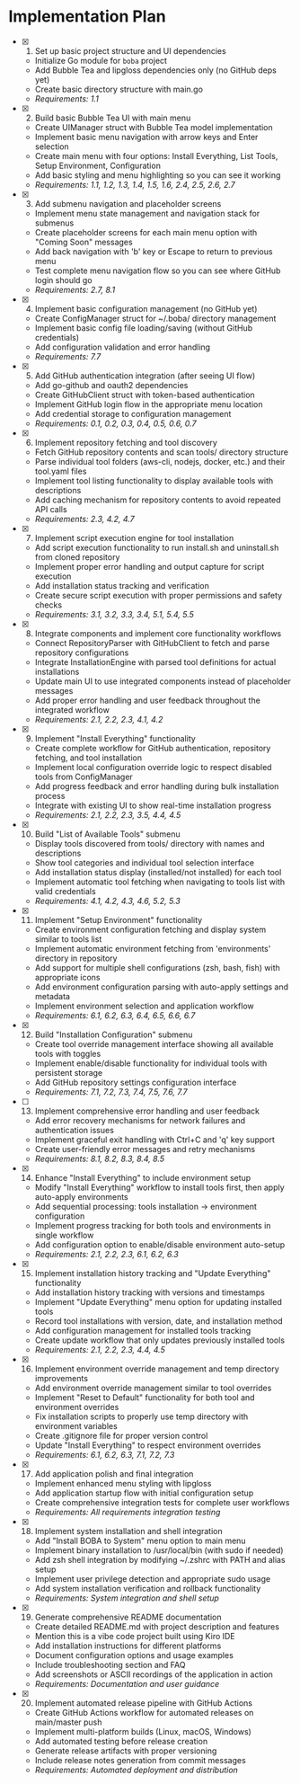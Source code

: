 # Implementation Plan

- [x] 1. Set up basic project structure and UI dependencies
  - Initialize Go module for `boba` project
  - Add Bubble Tea and lipgloss dependencies only (no GitHub deps yet)
  - Create basic directory structure with main.go
  - _Requirements: 1.1_

- [x] 2. Build basic Bubble Tea UI with main menu





  - Create UIManager struct with Bubble Tea model implementation
  - Implement basic menu navigation with arrow keys and Enter selection
  - Create main menu with four options: Install Everything, List Tools, Setup Environment, Configuration
  - Add basic styling and menu highlighting so you can see it working
  - _Requirements: 1.1, 1.2, 1.3, 1.4, 1.5, 1.6, 2.4, 2.5, 2.6, 2.7_

- [x] 3. Add submenu navigation and placeholder screens





  - Implement menu state management and navigation stack for submenus
  - Create placeholder screens for each main menu option with "Coming Soon" messages
  - Add back navigation with 'b' key or Escape to return to previous menu
  - Test complete menu navigation flow so you can see where GitHub login should go
  - _Requirements: 2.7, 8.1_

- [x] 4. Implement basic configuration management (no GitHub yet)





  - Create ConfigManager struct for ~/.boba/ directory management
  - Implement basic config file loading/saving (without GitHub credentials)
  - Add configuration validation and error handling
  - _Requirements: 7.7_

- [x] 5. Add GitHub authentication integration (after seeing UI flow)












  - Add go-github and oauth2 dependencies
  - Create GitHubClient struct with token-based authentication
  - Implement GitHub login flow in the appropriate menu location
  - Add credential storage to configuration management
  - _Requirements: 0.1, 0.2, 0.3, 0.4, 0.5, 0.6, 0.7_

- [x] 6. Implement repository fetching and tool discovery



  - Fetch GitHub repository contents and scan tools/ directory structure
  - Parse individual tool folders (aws-cli, nodejs, docker, etc.) and their tool.yaml files
  - Implement tool listing functionality to display available tools with descriptions
  - Add caching mechanism for repository contents to avoid repeated API calls
  - _Requirements: 2.3, 4.2, 4.7_

- [x] 7. Implement script execution engine for tool installation





  - Add script execution functionality to run install.sh and uninstall.sh from cloned repository
  - Implement proper error handling and output capture for script execution
  - Add installation status tracking and verification
  - Create secure script execution with proper permissions and safety checks
  - _Requirements: 3.1, 3.2, 3.3, 3.4, 5.1, 5.4, 5.5_

- [x] 8. Integrate components and implement core functionality workflows





  - Connect RepositoryParser with GitHubClient to fetch and parse repository configurations
  - Integrate InstallationEngine with parsed tool definitions for actual installations
  - Update main UI to use integrated components instead of placeholder messages
  - Add proper error handling and user feedback throughout the integrated workflow
  - _Requirements: 2.1, 2.2, 2.3, 4.1, 4.2_

- [x] 9. Implement "Install Everything" functionality





  - Create complete workflow for GitHub authentication, repository fetching, and tool installation
  - Implement local configuration override logic to respect disabled tools from ConfigManager
  - Add progress feedback and error handling during bulk installation process
  - Integrate with existing UI to show real-time installation progress
  - _Requirements: 2.1, 2.2, 2.3, 3.5, 4.4, 4.5_

- [x] 10. Build "List of Available Tools" submenu


  - Display tools discovered from tools/ directory with names and descriptions
  - Show tool categories and individual tool selection interface
  - Add installation status display (installed/not installed) for each tool
  - Implement automatic tool fetching when navigating to tools list with valid credentials
  - _Requirements: 4.1, 4.2, 4.3, 4.6, 5.2, 5.3_

- [x] 11. Implement "Setup Environment" functionality


  - Create environment configuration fetching and display system similar to tools list
  - Implement automatic environment fetching from 'environments' directory in repository
  - Add support for multiple shell configurations (zsh, bash, fish) with appropriate icons
  - Add environment configuration parsing with auto-apply settings and metadata
  - Implement environment selection and application workflow
  - _Requirements: 6.1, 6.2, 6.3, 6.4, 6.5, 6.6, 6.7_

- [x] 12. Build "Installation Configuration" submenu

  - Create tool override management interface showing all available tools with toggles
  - Implement enable/disable functionality for individual tools with persistent storage
  - Add GitHub repository settings configuration interface
  - _Requirements: 7.1, 7.2, 7.3, 7.4, 7.5, 7.6, 7.7_

- [ ] 13. Implement comprehensive error handling and user feedback
  - Add error recovery mechanisms for network failures and authentication issues
  - Implement graceful exit handling with Ctrl+C and 'q' key support
  - Create user-friendly error messages and retry mechanisms
  - _Requirements: 8.1, 8.2, 8.3, 8.4, 8.5_

- [x] 14. Enhance "Install Everything" to include environment setup


  - Modify "Install Everything" workflow to install tools first, then apply auto-apply environments
  - Add sequential processing: tools installation → environment configuration
  - Implement progress tracking for both tools and environments in single workflow
  - Add configuration option to enable/disable environment auto-setup
  - _Requirements: 2.1, 2.2, 2.3, 6.1, 6.2, 6.3_

- [x] 15. Implement installation history tracking and "Update Everything" functionality


  - Add installation history tracking with versions and timestamps
  - Implement "Update Everything" menu option for updating installed tools
  - Record tool installations with version, date, and installation method
  - Add configuration management for installed tools tracking
  - Create update workflow that only updates previously installed tools
  - _Requirements: 2.1, 2.2, 2.3, 4.4, 4.5_

- [x] 16. Implement environment override management and temp directory improvements


  - Add environment override management similar to tool overrides
  - Implement "Reset to Default" functionality for both tool and environment overrides
  - Fix installation scripts to properly use temp directory with environment variables
  - Create .gitignore file for proper version control
  - Update "Install Everything" to respect environment overrides
  - _Requirements: 6.1, 6.2, 6.3, 7.1, 7.2, 7.3_

- [x] 17. Add application polish and final integration





  - Implement enhanced menu styling with lipgloss
  - Add application startup flow with initial configuration setup
  - Create comprehensive integration tests for complete user workflows
  - _Requirements: All requirements integration testing_

- [x] 18. Implement system installation and shell integration






  - Add "Install BOBA to System" menu option to main menu
  - Implement binary installation to /usr/local/bin (with sudo if needed)
  - Add zsh shell integration by modifying ~/.zshrc with PATH and alias setup
  - Implement user privilege detection and appropriate sudo usage
  - Add system installation verification and rollback functionality
  - _Requirements: System integration and shell setup_

- [x] 19. Generate comprehensive README documentation





  - Create detailed README.md with project description and features
  - Mention this is a vibe code project built using Kiro IDE
  - Add installation instructions for different platforms
  - Document configuration options and usage examples
  - Include troubleshooting section and FAQ
  - Add screenshots or ASCII recordings of the application in action
  - _Requirements: Documentation and user guidance_

- [x] 20. Implement automated release pipeline with GitHub Actions





  - Create GitHub Actions workflow for automated releases on main/master push
  - Implement multi-platform builds (Linux, macOS, Windows)
  - Add automated testing before release creation
  - Generate release artifacts with proper versioning
  - Include release notes generation from commit messages
  - _Requirements: Automated deployment and distribution_